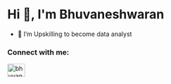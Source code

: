 <h1 align="left">Hi 👋, I'm Bhuvaneshwaran</h1>

- 🌱 I’m Upskilling to become data analyst

<h3 align="left">Connect with me:</h3>
<p align="left">
<a href="https://www.linkedin.com/in/bhuvaneshwaranr04/" target="blank"><img align="center" src="https://raw.githubusercontent.com/rahuldkjain/github-profile-readme-generator/master/src/images/icons/Social/linked-in-alt.svg" alt="bhuvaneshwaran r" height="30" width="40" /></a>
</p>


